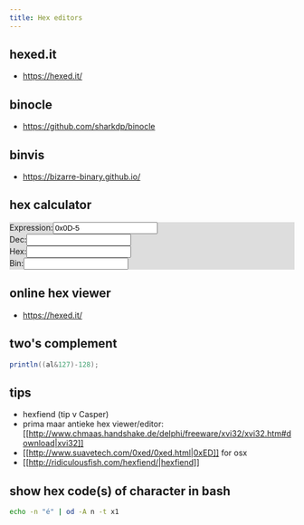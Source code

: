 ```yaml
---
title: Hex editors
---
```


## hexed.it
* https://hexed.it/

## binocle
* https://github.com/sharkdp/binocle

## binvis
* https://bizarre-binary.github.io/

## hex calculator
<div class="row" style='background:#ddd'>
  <div class="col-3"><label for='dec'>Expression:</label><input name='expr' id='expr' type="text" value="0x0D-5" onchange="dec.value=eval(this.value); hex.value='0x'+eval(this.value).toString(16);bin.value='0b'+eval(this.value).toString(2).padStart(8, 0);"></div>  
  <div class="col-3"><label for='dec'>Dec:</label><input name='dec' id='dec' type="text" value=""></div>
  <div class="col-3"><label for='dec'>Hex:</label><input name='hex' id='hex' type="text" value=""></div>
  <div class="col-3"><label for='dec'>Bin:</label><input name='bin' id='bin' type="text" value=""></div>
</div>

## online hex viewer
* https://hexed.it/

## two's complement
```java
println((al&127)-128);
```

## tips
* hexfiend (tip v Casper)
* prima maar antieke hex viewer/editor: [[http://www.chmaas.handshake.de/delphi/freeware/xvi32/xvi32.htm#download|xvi32]]
* [[http://www.suavetech.com/0xed/0xed.html|0xED]] for osx 
* [[http://ridiculousfish.com/hexfiend/|hexfiend]]

## show hex code(s) of character in bash
```bash
echo -n "é" | od -A n -t x1
```
